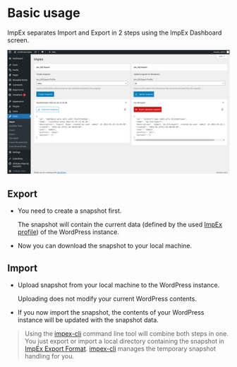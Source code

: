 <!-- toc -->

# Basic usage

ImpEx separates Import and Export in 2 steps using the ImpEx Dashboard screen.

![ImpEx Dashboard screen](./impex-screenshot.png)

## Export

- You need to create a snapshot first.

  The snapshot will contain the current data (defined by the used [ImpEx profile](explanation-of-terms.html#profile)) of the WordPress instance.

- Now you can download the snapshot to your local machine.

## Import

- Upload snapshot from your local machine to the WordPress instance.

  Uploading does not modify your current WordPress contents.

- If you now import the snapshot, the contents of your WordPress instance will be updated with the snapshot data.

> Using the [impex-cli](./impex-cli.html) command line tool will combine both steps in one. You just export or import a local directory containing the snapshot in [ImpEx Export Format](./migrating-content.html#preparation). [impex-cli](./impex-cli.html) manages the temporary snapshot handling for you.
